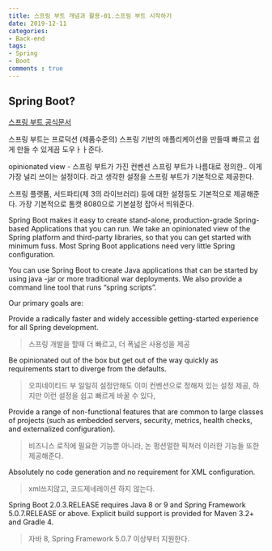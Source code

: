 ```yaml
---
title: 스프링 부트 개념과 활용-01.스프링 부트 시작하기
date: 2019-12-11
categories:
- Back-end
tags:
- Spring 
- Boot
comments : true
---
```


## Spring Boot?

[스프링 부트 공식문서](https://docs.spring.io/spring-boot/docs/2.0.3.RELEASE/reference/htmlsingle/#getting-started-introducing-spring-boot)


스프링 부트는 프로덕션 (제품수준의) 스프링 기반의 애플리케이션을 만들때 빠르고 쉽게 만들 수 있게끔 도우ㅏㅏ준다.



opinionated view - 스프링 부트가 가진 컨벤션 스프링 부트가 나름대로 정의한.. 이게 가장 널리 쓰이는 설정이다. 라고 생각한 설정을 스프링 부트가 기본적으로 제공한다.

스프링 플랫폼, 서드파티(제 3의 라이브러리) 등에 대한 설정등도 기본적으로 제공해준다. 가장 기본적으로 톰캣 8080으로 기본설정 잡아서 띄워준다.

Spring Boot makes it easy to create stand-alone, production-grade Spring-based Applications that you can run. We take an opinionated view of the Spring platform and third-party libraries, so that you can get started with minimum fuss. Most Spring Boot applications need very little Spring configuration.

You can use Spring Boot to create Java applications that can be started by using java -jar or more traditional war deployments. We also provide a command line tool that runs “spring scripts”.

Our primary goals are:

Provide a radically faster and widely accessible getting-started experience for all Spring development.
> 스프링 개발을 할때 더 빠르고, 더 폭넓은 사용성을 제공

Be opinionated out of the box but get out of the way quickly as requirements start to diverge from the defaults.
>오피네이티드 부 일일히 설정안해도 이미 컨벤션으로 정해져 있는 설정 제공, 하지만 이런 설정을 쉽고 빠르게 바꿀 수 있다,


Provide a range of non-functional features that are common to large classes of projects (such as embedded servers, security, metrics, health checks, and externalized configuration).
>비즈니스 로직에 필요한 기능뿐 아니라, 논 펑션얼한 픽쳐러 이러한 기능들 또한 제공해준다. 

Absolutely no code generation and no requirement for XML configuration.
>xml쓰지않고, 코드제네레이션 하지 않는다.


Spring Boot 2.0.3.RELEASE requires Java 8 or 9 and Spring Framework 5.0.7.RELEASE or above. Explicit build support is provided for Maven 3.2+ and Gradle 4.
>자바 8, Spring Framework 5.0.7 이상부터 지원한다.

## 
